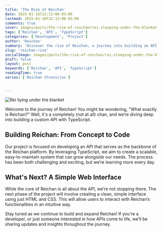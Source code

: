 ```yaml
---
title: 'The Rise of Reichan'
date: 2025-01-16T22:13:00-03:00
lastmod: 2025-01-16T22:13:00-03:00
comments: true
cover: images/posts/the-rise-of-reichan/rei-sleeping-under-the-blanket.jpg
tags: ['Reichan', 'API', 'TypeScript']
categories: ['Development', 'Project']
author: 'Reichan'
summary: 'Discover the rise of Reichan, a journey into building an API with TypeScript!'
slug: 'reichan-rise'
socialImage: images/posts/the-rise-of-reichan/rei-sleeping-under-the-blanket.jpg
draft: false
layout: post
keywords: ['Reichan', 'API', 'TypeScript']
readingTime: true
series: ['Reichan Chronicles']


---
```


![Rei liying under the blanket](images/posts/the-rise-of-reichan/rei-sleeping-under-the-blanket.jpg "Rei liying under the blanket")

Welcome to the journey of Reichan! You might be wondering, "What exactly is Reichan?" Well, it's a completely (not at all) chan, and we’re diving deep into building a custom API with TypeScript.
## Building Reichan: From Concept to Code

Our project is focused on developing an API that serves as the backbone of the Reichan platform. By leveraging TypeScript, we aim to create a scalable, easy-to-maintain system that can grow alongside our needs. The process has been both challenging and exciting, but we’re learning more every day.

## What's Next? A Simple Web Interface

While the core of Reichan is all about the API, we’re not stopping there. The next phase of the project will involve creating a clean, simple interface using just HTML and CSS. This will allow users to interact with Reichan’s functionalities in an intuitive way.

Stay tuned as we continue to build and expand Reichan! If you're a developer, or just someone interested in how APIs come to life, we’ll be sharing updates and insights throughout the journey.


